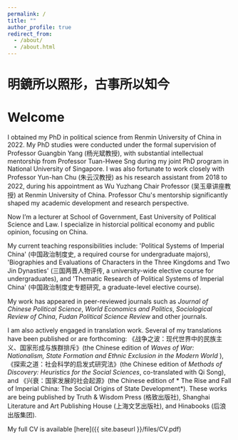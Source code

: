 ```yaml
---
permalink: /
title: ""
author_profile: true
redirect_from: 
  - /about/
  - /about.html
---
```


# 明鏡所以照形，古事所以知今
# Welcome

I obtained my PhD in political science from Renmin University of China in 2022. My PhD studies were conducted under the formal supervision of Professor Guangbin Yang (杨光斌教授), with substantial intellectual mentorship from Professor Tuan-Hwee Sng during my joint PhD program in National University of Singapore. I was also fortunate to work closely with Professor Yun-han Chu (朱云汉教授) as his research assistant from 2018 to 2022, during his appointment as Wu Yuzhang Chair Professor (吴玉章讲座教授) at Renmin University of China. Professor Chu's mentorship significantly shaped my academic development and research perspective.

Now I’m a lecturer at School of Government, East University of Political Science and Law. I specialize in historcial political economy and public opinion, focusing on China. 

My current teaching responsibilities include: 'Political Systems of Imperial China' (中国政治制度史, a required course for undergraduate majors), 'Biographies and Evaluations of Characters in the Three Kingdoms and Two Jin Dynasties' (三国两晋人物评传, a university-wide elective course for undergraduates), and 'Thematic Research of Political Systems of Imperial China' (中国政治制度史专题研究, a graduate-level elective course).

My work has appeared in peer-reviewed journals such as *Journal of Chinese Political Science*, *World Economics and Politics*, *Sociological Review of China*, *Fudan Political Science Review* and other journals.

I am also actively engaged in translation work. Several of my translations have been published or are forthcoming: 《战争之波：现代世界中的民族主义、国家形成与族群排斥》(the Chinese edition of *Waves of War: Nationalism, State Formation and Ethnic Exclusion in the Modern World* ), 《探索之道：社会科学的启发式研究法》(the Chinese edition of *Methods of Discovery: Heuristics for the Social Sciences*, co-translated with Qi Song), and 《兴衰：国家发展的社会起源》(the Chinese edition of * The Rise and Fall of Imperial China: The Social Origins of State Development*). These works are being published by Truth & Wisdom Press (格致出版社), Shanghai Literature and Art Publishing House (上海文艺出版社), and Hinabooks (后浪出版集团).

My full CV is available [here]({{ site.baseurl }}/files/CV.pdf)
